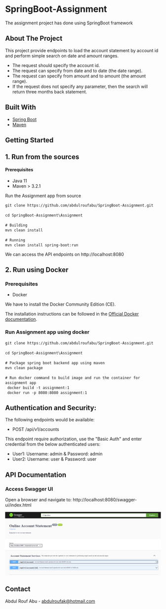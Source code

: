 # SpringBoot-Assignment
The assignment project has done using SpringBoot framework

<!-- ABOUT THE PROJECT -->
## About The Project
This project provide endpoints to load the account statement by account id and perform simple search on date and amount ranges.
* The request should specify the account id.
* The request can specify from date and to date (the date range).
* The request can specify from amount and to amount (the amount range).
* If the request does not specify any parameter, then the search will return three months back statement.



## Built With
* [Spring Boot](https://spring.io/projects/spring-boot)
* [Maven](https://maven.apache.org/)


<!-- GETTING STARTED -->
## Getting Started

## 1. Run from the sources

#### Prerequisites
* Java 11
* Maven > 3.2.1

Run the Assignment app from source

```
git clone https://github.com/abdulroufabu/SpringBoot-Assignment.git

cd SpringBoot-Assignment\Assignment

# Building
mvn clean install

# Running
mvn clean install spring-boot:run
```
We can access the API endpoints on http://localhost:8080


## 2. Run using Docker

### Prerequisites
* Docker

We have to install the Docker Community Edition (CE).

The installation instructions can be followed in the [Official Docker documentation](https://docs.docker.com/get-docker/).

### Run Assignment app using docker 
```
git clone https://github.com/abdulroufabu/SpringBoot-Assignment.git

cd SpringBoot-Assignment\Assignment

# Package spring boot backend app using maven
mvn clean package

# Run docker command to build image and run the container for assignment app
 docker build -t assignment:1
 docker run -p 8080:8080 assignment:1
```

## Authentication and Security:

The following endpoints would be available:

* POST /api/v1/accounts

This endpoint require authorization, use the "Basic Auth" and enter credential from the below authenticated users:
* User1: Username: admin & Password: admin
* User2: Username: user & Password: user


## API Documentation

### Access Swagger UI

Open a browser and navigate to: http://localhost:8080/swagger-ui/index.html

![swagger-screenshot!](/images/swagger-ui.PNG)

<!-- CONTACT -->
## Contact

Abdul Rouf Abu - abdulroufak@hotmail.com
